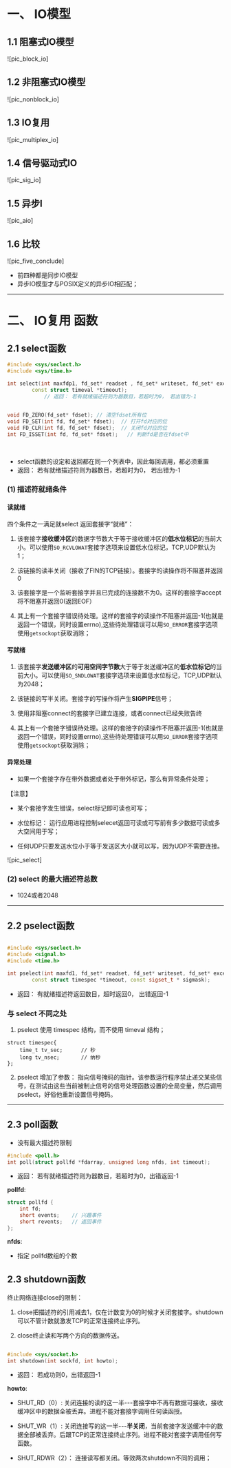

# 一、 IO模型

[^_^]:
	图片
	[pic_block_io]: /pics/io/block_io.png
	[pic_nonblock_io]: /pics/io/nonblock_io.png
	[pic_multiplex_io]: /pics/io/multiplex_io.png
	[pic_sig_io]: /pics/io/sig_io.png
	[pic_aio]: /pics/io/aio.png
	[pic_five_conclude]: /pics/io/five_conclude.png
	
	
## 1.1 阻塞式IO模型

![pic_block_io]

## 1.2 非阻塞式IO模型

![pic_nonblock_io]

## 1.3 IO复用

![pic_multiplex_io]

## 1.4 信号驱动式IO

![pic_sig_io]

## 1.5 异步I

![pic_aio]


## 1.6 比较

![pic_five_conclude]


- 前四种都是同步IO模型
- 异步IO模型才与POSIX定义的异步IO相匹配；

---

# 二、 IO复用 函数

[^_^]:
	图片
	[pic_select]: /pics/io/select_con.png


## 2.1 select函数

```C++
#include <sys/seclect.h>
#include <sys/time.h>

int select(int maxfdp1, fd_set* readset , fd_set* writeset, fd_set* exceptset,
		const struct timeval *timeout);
			// 返回： 若有就绪描述符则为器数目，若超时为0， 若出错为-1

			
void FD_ZERO(fd_set* fdset); // 清空fdset所有位			
void FD_SET(int fd, fd_set* fdset);  // 打开fd对应的位
void FD_CLR(int fd, fd_set* fdset);	 // 关闭fd对应的位
int FD_ISSET(int fd, fd_set* fdset);   // 判断fd是否在fdset中
			
			
```

- select函数的设定和返回都在同一个列表中，因此每回调用，都必须重置
- 返回： 若有就绪描述符则为器数目，若超时为0， 若出错为-1

### (1) 描述符就绪条件

#### 读就绪
四个条件之一满足就select 返回套接字“就绪”：

1. 该套接字**接收缓冲区**的数据字节数大于等于接收缓冲区的**低水位标记**的当前大小。可以使用`SO_RCVLOWAT`套接字选项来设置低水位标记，TCP,UDP默认为1；

2. 该链接的读半关闭（接收了FIN的TCP链接）。套接字的读操作将不阻塞并返回0

3. 该套接字是一个监听套接字并且已完成的连接数不为0。这样的套接字accept将不阻塞并返回0(返回EOF）

4. 其上有一个套接字错误待处理。这样的套接字的读操作不阻塞并返回-1(也就是返回一个错误，同时设置errno),这些待处理错误可以用`SO_ERROR`套接字选项使用`getsockopt`获取消除；


#### 写就绪

1. 该套接字**发送缓冲区**的**可用空间字节数**大于等于发送缓冲区的**低水位标记**的当前大小。可以使用`SO_SNDLOWAT`套接字选项来设置低水位标记，TCP,UDP默认为2048；

2. 该链接的写半关闭。套接字的写操作将产生**SIGPIPE**信号；

3. 使用非阻塞connect的套接字已建立连接，或者connect已经失败告终

4. 其上有一个套接字错误待处理。这样的套接字的读操作不阻塞并返回-1(也就是返回一个错误，同时设置errno),这些待处理错误可以用`SO_ERROR`套接字选项使用`getsockopt`获取消除；

#### 异常处理

- 如果一个套接字存在带外数据或者处于带外标记，那么有异常条件处理；


【注意】
- 某个套接字发生错误，select标记即可读也可写；
- 水位标记： 运行应用进程控制selecet返回可读或可写前有多少数据可读或多大空间用于写；
	
- 任何UDP只要发送水位小于等于发送区大小就可以写，因为UDP不需要连接。


![pic_select]


### (2) select 的最大描述符总数

- 1024或者2048



---

## 2.2 pselect函数

```c++

#include <sys/seclect.h>
#include <signal.h>
#include <time.h>

int pselect(int maxfd1, fd_set* readset, fd_set* writeset, fd_set* exceptset,
		const struct timespec *timeout, const sigset_t * sigmask);
```

- 返回： 有就绪描述符返回数目，超时返回0， 出错返回-1

### 与 select 不同之处

1. pselect 使用 timespec 结构，而不使用 timeval 结构；

```
struct timespec{
	time_t tv_sec;		// 秒
	long tv_nsec;		// 纳秒
};
```

2. pselect 增加了参数： 指向信号掩码的指针。该参数运行程序禁止递交某些信号，在测试由这些当前被制止信号的信号处理函数设置的全局变量，然后调用pselect，好俗他重新设置信号掩码。




---

## 2.3 poll函数

- 没有最大描述符限制

```C++
#include <poll.h>
int poll(struct pollfd *fdarray, unsigned long nfds, int timeout);

```
- 返回： 若有就绪描述符则为器数目，若超时为0，出错返回-1

**pollfd**:

```C++
struct pollfd {
	int fd;
	short events;    // 兴趣事件
	short revents;   // 返回事件
};
```

**nfds**:

- 指定 pollfd数组的个数








## 2.3 shutdown函数

终止网络连接close的限制：
1. close把描述符的引用减去1，仅在计数变为0的时候才关闭套接字。shutdown可以不管计数就激发TCP的正常连接终止序列。

2. close终止读和写两个方向的数据传送。
	
	
```c++

#include <sys/socket.h>
int shutdown(int sockfd, int howto);

```
	
- 返回： 若成功则0，出错返回-1

**howto**:

- SHUT_RD（0）: 关闭连接的读的这一半---套接字中不再有数据可接收，接收缓冲区中的数据全被丢弃。进程不能对套接字调用任何读函授。

- SHUT_WR（1）:	关闭连接写的这一半---**半关闭**，当前套接字发送缓冲中的数据全部被丢弃。后跟TCP的正常连接终止序列。进程不能对套接字调用任何写函数。

- SHUT_RDWR（2）： 连接读写都关闭。等效两次shutdown不同的调用；
	

